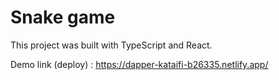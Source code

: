 # Snake game

This project was built with TypeScript and React.

Demo link (deploy) : https://dapper-kataifi-b26335.netlify.app/
